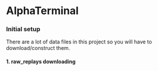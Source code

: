 # AlphaTerminal

### Initial setup

There are a lot of data files in this project so you will have to download/construct them.

#### 1. raw_replays downloading

